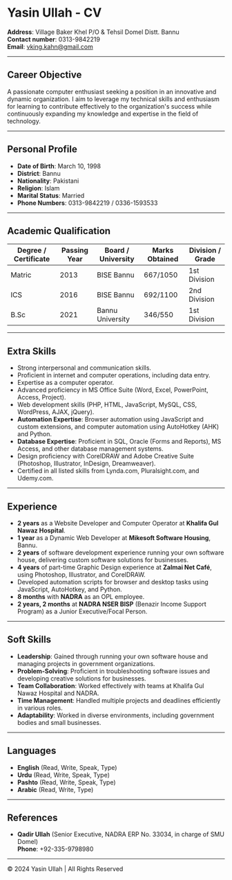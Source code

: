 # Yasin Ullah - CV

**Address**: Village Baker Khel P/O & Tehsil Domel Distt. Bannu  
**Contact number**: 0313-9842219  
**Email**: vking.kahn@gmail.com  

---

## Career Objective
A passionate computer enthusiast seeking a position in an innovative and dynamic organization. I aim to leverage my technical skills and enthusiasm for learning to contribute effectively to the organization's success while continuously expanding my knowledge and expertise in the field of technology.

---

## Personal Profile
- **Date of Birth**: March 10, 1998  
- **District**: Bannu  
- **Nationality**: Pakistani  
- **Religion**: Islam  
- **Marital Status**: Married  
- **Phone Numbers**: 0313-9842219 / 0336-1593533  

---

## Academic Qualification

| Degree / Certificate | Passing Year | Board / University | Marks Obtained | Division / Grade |
|----------------------|--------------|--------------------|----------------|------------------|
| Matric               | 2013         | BISE Bannu         | 667/1050       | 1st Division      |
| ICS                  | 2016         | BISE Bannu         | 692/1100       | 2nd Division      |
| B.Sc                 | 2021         | Bannu University   | 346/550        | 1st Division      |

---

## Extra Skills
- Strong interpersonal and communication skills.
- Proficient in internet and computer operations, including data entry.
- Expertise as a computer operator.
- Advanced proficiency in MS Office Suite (Word, Excel, PowerPoint, Access, Project).
- Web development skills (PHP, HTML, JavaScript, MySQL, CSS, WordPress, AJAX, jQuery).
- **Automation Expertise**: Browser automation using JavaScript and custom extensions, and computer automation using AutoHotkey (AHK) and Python.
- **Database Expertise**: Proficient in SQL, Oracle (Forms and Reports), MS Access, and other database management systems.
- Design proficiency with CorelDRAW and Adobe Creative Suite (Photoshop, Illustrator, InDesign, Dreamweaver).
- Certified in all listed skills from Lynda.com, Pluralsight.com, and Udemy.com.

---

## Experience
- **2 years** as a Website Developer and Computer Operator at **Khalifa Gul Nawaz Hospital**.
- **1 year** as a Dynamic Web Developer at **Mikesoft Software Housing**, Bannu.
- **2 years** of software development experience running your own software house, delivering custom software solutions for businesses.
- **4 years** of part-time Graphic Design experience at **Zalmai Net Café**, using Photoshop, Illustrator, and CorelDRAW.
- Developed automation scripts for browser and desktop tasks using JavaScript, AutoHotkey, and Python.
- **8 months** with **NADRA** as an OPL employee.
- **2 years, 2 months** at **NADRA NSER BISP** (Benazir Income Support Program) as a Junior Executive/Focal Person.

---

## Soft Skills
- **Leadership**: Gained through running your own software house and managing projects in government organizations.
- **Problem-Solving**: Proficient in troubleshooting software issues and developing creative solutions for businesses.
- **Team Collaboration**: Worked effectively with teams at Khalifa Gul Nawaz Hospital and NADRA.
- **Time Management**: Handled multiple projects and deadlines efficiently in various roles.
- **Adaptability**: Worked in diverse environments, including government bodies and small businesses.

---

## Languages
- **English** (Read, Write, Speak, Type)
- **Urdu** (Read, Write, Speak, Type)
- **Pashto** (Read, Write, Speak, Type)
- **Arabic** (Read, Write, Type)

---

## References
- **Qadir Ullah** (Senior Executive, NADRA ERP No. 33034, in charge of SMU Domel)  
  **Phone**: +92-335-9798980

---

&copy; 2024 Yasin Ullah | All Rights Reserved
